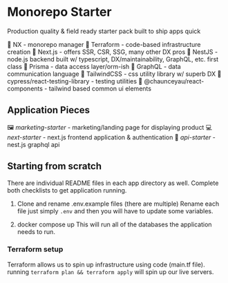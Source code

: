 # Monorepo Starter

Production quality & field ready starter pack built to ship apps quick

🧰  NX - monorepo manager
🧰  Terraform - code-based infrastructure creation
🧰  Next.js - offers SSR, CSR, SSG, many other DX pros
🧰  NestJS - node.js backend built w/ typescript, DX/maintainability, GraphQL, etc. first class
🧰  Prisma - data access layer/orm-ish
🧰  GraphQL - data communication language
🧰  TailwindCSS - css utility library w/ superb DX
🧰  cypress/react-testing-library - testing utilities
🧰  @chaunceyau/react-components - tailwind based common ui elements

## Application Pieces
🖼️  *marketing-starter* - marketing/landing page for displaying product
💻  *next-starter* - next.js frontend application & authentication
📮  *api-starter* - nest.js graphql api

## Starting from scratch
There are individual README files in each app directory as well. Complete both checklists to get application running.

1. Clone and rename .env.example files (there are multiple)
Rename each file just simply `.env` and then you will have to update some variables.

2. docker compose up
This will run all of the databases the application needs to run.

### Terraform setup
Terraform allows us to spin up infrastructure using code (main.tf file). running `terraform plan && terraform apply` will spin up our live servers.
